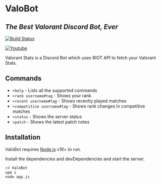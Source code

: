 # ValoBot
## _The Best Valorant Discord Bot, Ever_

[![Build Status](https://travis-ci.org/joemccann/dillinger.svg?branch=master)](https://discord.com/api/oauth2/authorize?client_id=876016856555728906&permissions=259846040640&scope=bot)

[![Youtube](https://www.google.com/url?sa=i&url=https%3A%2F%2Fcommons.wikimedia.org%2Fwiki%2FFile%3AYouTube_full-color_icon_(2017).svg&psig=AOvVaw2s8DTSePi9exTDCPezEROb&ust=1642012911311000&source=images&cd=vfe&ved=0CAsQjRxqFwoTCKDf4PSsqvUCFQAAAAAdAAAAABAD)](https://youtu.be/bJr5KiiF_9w)

Valorant Stats is a Discord Bot which uses RIOT API to fetch your Valorant Stats.


## Commands

- `>help` - Lists all the supported commands 
- `>rank username#tag` - Shows your rank
- `>recent username#tag` - Shows recently played matches
- `>competitive username#tag` - Shows rank changes in competitive matches
- `>status`  - Shows the server status
- `>patch` - Shows the latest patch notes


## Installation

ValoBot requires [Node.js](https://nodejs.org/) v16+ to run.

Install the dependencies and devDependencies and start the server.

```sh
cd ValoBot
npm i
node app.js
```
